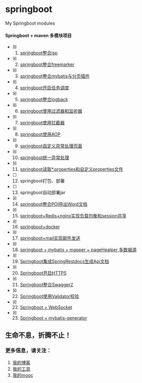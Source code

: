 # springboot
My Springboot modules

#### Springboot + maven 多模块项目

- [x] 1. [springboot整合jsp](https://github.com/zhangyd-c/springboot/tree/master/springboot-jsp)
- [x] 2. [springboot整合freemarker](https://github.com/zhangyd-c/springboot/tree/master/springboot-freemark)
- [x] 3. [springboot整合mybatis与分页插件](https://github.com/zhangyd-c/springboot/tree/master/springboot-mybatis)
- [x] 4. [springboot开启任务调度](https://github.com/zhangyd-c/springboot/tree/master/springboot-schedule)
- [x] 5. [springboot整合logback](https://github.com/zhangyd-c/springboot/tree/master/springboot-logback)
- [x] 6. [springboot使用过滤器和监听器](https://github.com/zhangyd-c/springboot/tree/master/springboot-servlet)
- [x] 7. [springboot使用拦截器](https://github.com/zhangyd-c/springboot/tree/master/springboot-interceptor)  
- [x] 8. [springboot使用AOP](https://github.com/zhangyd-c/springboot/tree/master/springboot-aop)
- [x] 9. [springboot自定义异常处理页面](https://github.com/zhangyd-c/springboot/tree/master/springboot-errorpage)
- [x] 10. [springboot统一异常处理](https://github.com/zhangyd-c/springboot/tree/master/springboot-exception)
- [x] 11. [springboot读取*.properties和自定义properties文件](https://github.com/zhangyd-c/springboot/tree/master/springboot-property)
- [ ] 12. springboot打包、部署
- [ ] 13. springboot自动部署jar
- [x] 14. [springboot整合POI导出Word文档](https://github.com/zhangyd-c/springboot/tree/master/springboot-poi)
- [x] 15. [springboot+Redis+nginx实现负载均衡和session共享](https://github.com/zhangyd-c/springboot/tree/master/springboot-session)
- [x] 16. [springboot+docker](https://github.com/zhangyd-c/springboot/tree/master/springboot-docker)
- [x] 17. [springboot+mail实现邮件发送](https://github.com/zhangyd-c/springboot/tree/master/springboot-mail)
- [x] 18. [springboot + mybatis + mapper + pageHealper 多数据源](https://github.com/zhangyd-c/springboot/tree/master/springboot-multi-datasource)
- [x] 19. [Springboot集成SpringRestdocs生成Api文档](https://github.com/zhangyd-c/springboot/tree/master/springboot-restdocs)
- [x] 20. [Springboot开启HTTPS](https://github.com/zhangyd-c/springboot/tree/master/springboot-ssl)
- [x] 21. [Springboot整合Swagger2](https://github.com/zhangyd-c/springboot/tree/master/springboot-swagger)
- [x] 22. [Springboot使用Validator校验](https://github.com/zhangyd-c/springboot/tree/master/springboot-validator)
- [x] 22. [Springboot + WebSocket](https://github.com/zhangyd-c/springboot/tree/master/springboot-websocket)
- [x] 23. [Springboot + mybatis-generator](https://github.com/Linco/springboot/tree/master/springboot-websocket)

## 生命不息，折腾不止！
### 更多信息，请关注：
1. [我的博客](http://www.zhyd.me)
2. [我的工具](http://tool.zhyd.me)
3. [我的mooc](http://www.imooc.com/u/1175248/articles)
